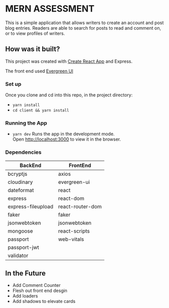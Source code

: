 # MERN ASSESSMENT 

This is a simple application that allows writers to create an account and post blog entries. Readers are able to search for posts to read and comment on, or to view profiles of writers.

## How was it built?

This project was created with [Create React App](https://github.com/facebook/create-react-app) and Express. 

The front end used [Evergreen UI](https://evergreen.segment.com)

### Set up
Once you clone and cd into this repo, in the project directory:

- `yarn install`
- `cd client && yarn install`

### Running the App 

- `yarn dev`
Runs the app in the development mode.\
Open [http://localhost:3000](http://localhost:3000) to view it in the browser.

### Dependencies

| BackEnd             | FrontEnd           |
| ------------------- | ------------------ |
| bcryptjs            | axios              |
| cloudinary          | evergreen-ui       | 
| dateformat          | react              |
| express             | react-dom          |
| express-fileupload  | react-router-dom   |
| faker               | faker              |
| jsonwebtoken        | jsonwebtoken       |
| mongoose            | react-scripts      |
| passport            | web-vitals         |
| passport-jwt        |
| validator           |

## In the Future

- Add Comment Counter
- Flesh out front end desgin 
- Add loaders 
- Add shadows to elevate cards 